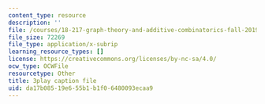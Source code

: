```yaml
---
content_type: resource
description: ''
file: /courses/18-217-graph-theory-and-additive-combinatorics-fall-2019/da17b08519e655b1b1f06480093ecaa9_YAo1sd4kuOQ.vtt
file_size: 72269
file_type: application/x-subrip
learning_resource_types: []
license: https://creativecommons.org/licenses/by-nc-sa/4.0/
ocw_type: OCWFile
resourcetype: Other
title: 3play caption file
uid: da17b085-19e6-55b1-b1f0-6480093ecaa9
---
```

